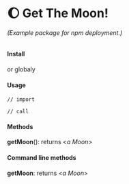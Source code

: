 # 🌔 Get The Moon!
###### (Example package for npm deployment.)

#### Install
or globaly

#### Usage
```
// import

// call
```

#### Methods
**getMoon**(): returns  \<*a Moon*>

#### Command line methods
**getMoon**: returns  \<*a Moon*> 

